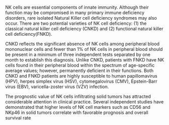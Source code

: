 NK cells are essential components of innate immunity. Although their function may be compromised in many primary immune deficiency disorders, rare isolated Natural Killer cell deficiency syndromes may also occur. There are two potential varieties of NK cell deficiency: (1) the classical natural killer cell deficiency (CNKD) and (2) functional natural killer cell deficiency(FNKD).

CNKD reflects the significant absence of NK cells among peripheral blood mononuclear cells and fewer than 1% of NK cells in peripheral blood should be present in a minimum of three independent tests separated by one month to establish this diagnosis. Unlike CNKD, patients with FNKD have NK cells found in their peripheral blood within the spectrum of age-specific average values; however, permanently deficient in their functions. Both CNKD and FNKD patients are highly susceptible to human papillomavirus (HPV), herpes simplex virus (HSV), cytomegalovirus (CMV), Epstein-Barr virus (EBV), varicella-zoster virus (VZV) infection.

The prognostic value of NK cells infiltrating solid tumors has attracted considerable attention in clinical practice. Several independent studies have demonstrated that higher levels of NK cell markers such as CD56 and NKp46 in solid tumors correlate with favorable prognosis and overall survival rate
